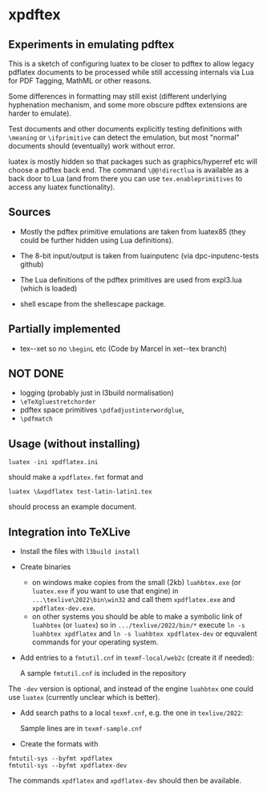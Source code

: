 # xpdftex

## Experiments in emulating pdftex

This is a sketch of configuring luatex to be closer to pdftex to allow
legacy pdflatex documents to be processed while still accessing
internals via Lua for PDF Tagging, MathML or other reasons.

Some differences in formatting may still exist (different underlying
hyphenation mechanism, and some more obscure pdftex extensions are
harder to emulate).

Test documents and other documents explicitly testing definitions
with `\meaning` or `\ifprimitive` can detect the emulation, but most
"normal" documents should (eventually) work without error.

luatex is mostly hidden so that packages such as graphics/hyperref etc
will choose a pdftex back end. The command `\@@!directlua` is available
as a back door to Lua (and from there you can use `tex.enableprimitives`
to access any luatex functionality).

## Sources

 - Mostly the pdftex primitive emulations are taken from luatex85
   (they could be further hidden using Lua definitions).

 - The 8-bit input/output is taken from luainputenc (via dpc-inputenc-tests github)

 - The Lua definitions of the pdftex primitives are used from expl3.lua (which is loaded)
 
 -  shell escape from the shellescape package.



## Partially implemented

 -  tex--xet so no `\beginL` etc  (Code by Marcel in xet--tex branch)

## NOT DONE

 -  logging (probably just in l3build normalisation)
 -  `\eTeXgluestretchorder`
 -  pdftex space primitives `\pdfadjustinterwordglue`,
 -  `\pdfmatch`




## Usage (without installing)

```
luatex -ini xpdflatex.ini
```

should make a `xpdflatex.fmt` format and

```
luatex \&xpdflatex test-latin-latin1.tex
```

should process an example document.


## Integration into TeXLive

* Install the files with `l3build install`

* Create binaries
   * on windows make copies from the small (2kb) `luahbtex.exe` 
    (or `luatex.exe` if you want to use that engine) in 
     `...\texlive\2022\bin\win32` and call them `xpdflatex.exe` and `xpdflatex-dev.exe`.
   * on other systems you should be able to make a symbolic link of `luahbtex` (or `luatex`)
     so in `.../texlive/2022/bin/*` execute `ln -s luahbtex xpdflatex` and 
	 `ln -s luahbtex xpdflatex-dev` or equvalent commands  for your operating system.

* Add entries to a `fmtutil.cnf` in `texmf-local/web2c` (create it if
needed):

  A sample `fmtutil.cnf` is included in the repository


The `-dev` version is optional, and instead of the engine `luahbtex`
one could use `luatex` (currently unclear which is better).

* Add search paths to a local `texmf.cnf`, e.g. the one in
`texlive/2022`:

  Sample lines are in `texmf-sample.cnf`

* Create the formats with

~~~~
fmtutil-sys --byfmt xpdflatex
fmtutil-sys --byfmt xpdflatex-dev
~~~~

   The commands `xpdflatex` and `xpdflatex-dev` should then be available.




